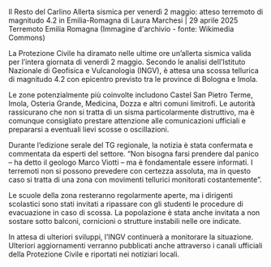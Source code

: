 Il Resto del Carlino
Allerta sismica per venerdì 2 maggio: atteso terremoto di magnitudo 4.2 in Emilia-Romagna
di Laura Marchesi | 29 aprile 2025
Terremoto Emilia Romagna
(Immagine d'archivio - fonte: Wikimedia Commons)

La Protezione Civile ha diramato nelle ultime ore un’allerta sismica valida per l’intera giornata di venerdì 2 maggio. Secondo le analisi dell’Istituto Nazionale di Geofisica e Vulcanologia (INGV), è attesa una scossa tellurica di magnitudo 4.2 con epicentro previsto tra le province di Bologna e Imola.

Le zone potenzialmente più coinvolte includono Castel San Pietro Terme, Imola, Osteria Grande, Medicina, Dozza e altri comuni limitrofi. Le autorità rassicurano che non si tratta di un sisma particolarmente distruttivo, ma è comunque consigliato prestare attenzione alle comunicazioni ufficiali e prepararsi a eventuali lievi scosse o oscillazioni.

Durante l’edizione serale del TG regionale, la notizia è stata confermata e commentata da esperti del settore. “Non bisogna farsi prendere dal panico – ha detto il geologo Marco Viotti – ma è fondamentale essere informati. I terremoti non si possono prevedere con certezza assoluta, ma in questo caso si tratta di una zona con movimenti tellurici monitorati costantemente”.

Le scuole della zona resteranno regolarmente aperte, ma i dirigenti scolastici sono stati invitati a ripassare con gli studenti le procedure di evacuazione in caso di scossa. La popolazione è stata anche invitata a non sostare sotto balconi, cornicioni o strutture instabili nelle ore indicate.

In attesa di ulteriori sviluppi, l’INGV continuerà a monitorare la situazione. Ulteriori aggiornamenti verranno pubblicati anche attraverso i canali ufficiali della Protezione Civile e riportati nei notiziari locali.
